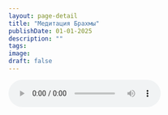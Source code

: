 ```yaml
---
layout: page-detail
title: "Медитация Брахмы"
publishDate: 01-01-2025
description: ""
tags:
image:
draft: false
---
```


<audio title=" - Медитация Брахмы.mp3" src="/upload/iblock/74e/74efb8ed2d7486fd7c48b0528cd4e8a9.mp3" controls=""></audio>

  
